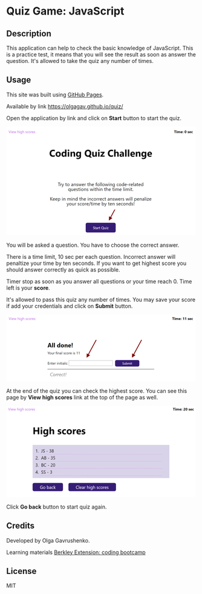 # Quiz Game: JavaScript
## Description
This application can help to check the basic knowledge of JavaScript. This is a practice test, it means that you will see the result as soon as answer the question. It's allowed to take the quiz any number of times.
## Usage
This site was built using [GitHub Pages](https://pages.github.com/). 

Available by link https://olgagav.github.io/quiz/

Open the application by link and click on **Start** button to start the quiz.

![This image image of the start page. Provide brief instruction and Start button at the center](assets/images/StartPage.png)

You will be asked a question. You have to choose the correct answer.

There is a time limit, 10 sec per each question. Incorrect answer will penaltize your time by ten seconds. If you want to get highest score you should answer correctly as quick as possible. 

Timer stop as soon as you answer all questions or your time reach 0. Time left is your **score**. 

It's allowed to pass this quiz any number of times. You may save your score if add your credentials and click on **Submit** button.

![This image of the end page, when all the questions answered. It shows the current score, input field to add intials and submit button](assets/images/AllDone.png)

At the end of the quiz you can check the highest score. You can see this page by **View high scores** link at the top of the page as well.

![This image of the high scores page, table shows stored initials and corresponding score in descending order. ](assets/images/HighScores.png)

Click **Go back** button to start quiz again.

## Credits
Developed by Olga Gavrushenko.

Learning materials [Berkley Extension: coding bootcamp](https://extension.berkeley.edu/)


## License
MIT
